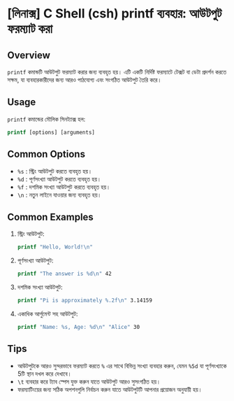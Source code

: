 # [লিনাক্স] C Shell (csh) printf ব্যবহার: আউটপুট ফরম্যাট করা

## Overview
`printf` কমান্ডটি আউটপুট ফরম্যাট করার জন্য ব্যবহৃত হয়। এটি একটি নির্দিষ্ট ফরম্যাটে টেক্সট বা ডেটা প্রদর্শন করতে সক্ষম, যা ব্যবহারকারীদের জন্য আরও পাঠযোগ্য এবং সংগঠিত আউটপুট তৈরি করে।

## Usage
`printf` কমান্ডের মৌলিক সিনট্যাক্স হল:

```csh
printf [options] [arguments]
```

## Common Options
- `%s` : স্ট্রিং আউটপুট করতে ব্যবহৃত হয়।
- `%d` : পূর্ণসংখ্যা আউটপুট করতে ব্যবহৃত হয়।
- `%f` : দশমিক সংখ্যা আউটপুট করতে ব্যবহৃত হয়।
- `\n` : নতুন লাইনে যাওয়ার জন্য ব্যবহৃত হয়।

## Common Examples
1. স্ট্রিং আউটপুট:
   ```csh
   printf "Hello, World!\n"
   ```

2. পূর্ণসংখ্যা আউটপুট:
   ```csh
   printf "The answer is %d\n" 42
   ```

3. দশমিক সংখ্যা আউটপুট:
   ```csh
   printf "Pi is approximately %.2f\n" 3.14159
   ```

4. একাধিক আর্গুমেন্ট সহ আউটপুট:
   ```csh
   printf "Name: %s, Age: %d\n" "Alice" 30
   ```

## Tips
- আউটপুটকে আরও সুন্দরভাবে ফরম্যাট করতে `%` এর সাথে বিভিন্ন সংখ্যা ব্যবহার করুন, যেমন `%5d` যা পূর্ণসংখ্যাকে 5টি স্থান দখল করে দেখাবে।
- `\t` ব্যবহার করে ট্যাব স্পেস যুক্ত করুন যাতে আউটপুট আরও সুসংগঠিত হয়।
- ফরম্যাটিংয়ের জন্য সঠিক অপশনগুলি নির্বাচন করুন যাতে আউটপুটটি আপনার প্রয়োজন অনুযায়ী হয়।